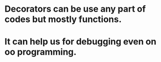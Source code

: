 # Decorators can be use any part of codes but mostly functions.
# It can help us for debugging even on oo programming.